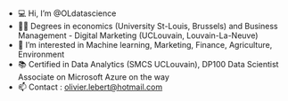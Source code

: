 - 💻 Hi, I’m @OLdatascience
- 👨‍🎓 Degrees in economics (University St-Louis, Brussels) and Business Management - Digital Marketing (UCLouvain, Louvain-La-Neuve)
- 🌱 I’m interested in Machine learning, Marketing, Finance, Agriculture, Environment 
- 📚 Certified in Data Analytics (SMCS UCLouvain), DP100 Data Scientist Associate on Microsoft Azure on the way
- 📫 Contact : olivier.lebert@hotmail.com
